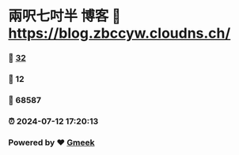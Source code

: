 # 兩呎七吋半 博客 :link: https://blog.zbccyw.cloudns.ch/ 
### :page_facing_up: [32](https://blog.zbccyw.cloudns.ch//tag.html) 
### :speech_balloon: 12 
### :hibiscus: 68587 
### :alarm_clock: 2024-07-12 17:20:13 
### Powered by :heart: [Gmeek](https://github.com/Meekdai/Gmeek)

